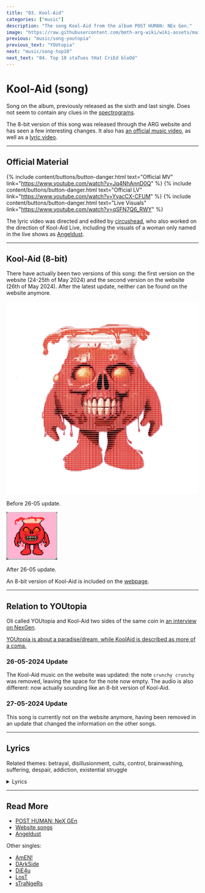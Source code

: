 ```yaml
---
title: "03. Kool-Aid"
categories: ["music"]
description: "The song Kool-Aid from the album POST HUMAN: NEx Gen."
image: "https://raw.githubusercontent.com/bmth-arg-wiki/wiki-assets/main/music/ph2/album_cover_300.png"
previous: "music/song-youtopia"
previous_text: "YOUtopia"
next: "music/song-top10"
next_text: "04. Top 10 staTues tHat CriEd bloOd"
---
```

# Kool-Aid (song)

Song on the album, previously released as the sixth and last single. 
Does not seem to contain any clues in the [spectrograms](spectrograms).

The 8-bit version of this song was released through the ARG website and 
has seen a few interesting changes. It also has [an official music video](https://www.youtube.com/watch?v=Jq4NhAnnD0Q), 
as well as a [lyric video](https://www.youtube.com/watch?v=YyacCX-CFUM).

***

## Official Material

{% include content/buttons/button-danger.html text="Official MV" link="https://www.youtube.com/watch?v=Jq4NhAnnD0Q" %}
{% include content/buttons/button-danger.html text="Official LV" link="https://www.youtube.com/watch?v=YyacCX-CFUM" %}
{% include content/buttons/button-danger.html text="Live Visuals" link="https://www.youtube.com/watch?v=qSFN7Q6_RWY" %}

The lyric video was directed and edited by [circushead](https://circushead.co/pages/bring-me-the-horizon-kool-aid-lyric-video), 
who also worked on the direction of Kool-Aid Live, including the visuals of a woman 
only named in the live shows as [Angeldust](../characters/angeldust).

***

## Kool-Aid (8-bit)

There have actually been two versions of this song: the first version on the website (24-25th 
of May 2024) and the second version on the website (26th of May 2024). 
After the latest update, neither can be found on the website anymore.

![Kool-Aid 8-bit picture](https://raw.githubusercontent.com/bmth-arg-wiki/wiki-assets/main/music/websitesongs/kool8.png)

Before 26-05 update.

![Kool-Aid 8-bit picture (second version)](https://raw.githubusercontent.com/bmth-arg-wiki/wiki-assets/main/music/websitesongs/kool8-2.png)

After 26-05 update.

An 8-bit version of Kool-Aid is included on the [webpage](../website/website).

***

## Relation to YOUtopia

Oli called YOUtopia and Kool-Aid two sides of the same coin in 
[an interview on NexGen](https://www.youtube.com/watch?v=wLAoyZ4geIA).

[YOUtopia is about a paradise/dream, while KoolAid is described as more of a coma.](ph-nex-gen#connections)

### 26-05-2024 Update

The Kool-Aid music on the website was updated: the note `crunchy crunchy` was removed, 
leaving the space for the note now empty. The audio is also different: 
now actually sounding like an 8-bit version of Kool-Aid.

### 27-05-2024 Update

This song is currently not on the website anymore, having been removed in an update 
that changed the information on the other songs.

***

## Lyrics

Related themes: betrayal, disillusionment, cults, control, brainwashing, suffering, 
despair, addiction, existential struggle

<details class="lyrics">
<summary>Lyrics</summary>
{{ "
> We are the children of the devolution
> The infamous martyrs, the scars on the sun
> Asphyxiating with a smile on your face
> While they pull your teeth out, one by one
> Is this what you wanted? (No)
> Do you want some more? (Yes)
> D-generation
> Who's keeping score?
>
> 'Cause you got a taste now, drank the Kool-Aid by the jug
> So suffer your fate, oh, come here and give me a hug
> Nobody loves you like I love you, oh, my dear
> But you should've known that this was gonna end in tears
>
> Such a sucker for an execution
> The void is a vampire, fat on our blood
> Domesticated like a cat in a cage
> While they try their hand at playing God
> Is this what you wanted? (No)
> Do you want some more? (Yeah)
> D-generation
> Afraid there's no cure
>
> 'Cause you got a taste now, drank the Kool-Aid by the jug
> So suffer your fate, oh, come here and give me a hug
> Nobody loves you like I love you, oh, my dear (oh, oh-oh)
> But you should've known that this was gonna end in tears
>
> I got my (hands around your throat, I love the way you choke)
> 'Cause I am yours and you are mine, I'll never let you go
> My hands around your throat, I love the way you choke
> 'Cause I am yours and you are mine, I'll never let you go
> I'll never let you go
>
> Get the fuck up
> Yeah
>
> 'Cause you got a taste now, drank the Kool-Aid by the jug
> So suffer your fate, oh, come here and give me a hug
> Nobody loves you like I love you, oh, my dear
> You should've known, you should've known
> You should've known, that this was gonna end in tears
> You should've known
>
> What if it's like
> La, la-la-la, la-la-la
> La-la-la, la-la-la, la-la-la
>
> Oh, I forgot something
> La-la-la, la-la-la, la-la-la, la, yeah
> La-la-la
> That this was gonna end in tears
>
> Or some shit like that
" | markdownify }}
</details>

***

## Read More

- [POST HUMAN: NeX GEn](ph-nex-gen)
- [Website songs](../website/website-songs)
- [Angeldust](../characters/angeldust)

Other singles:

- [AmEN!](song-amen)
- [DArkSide](song-darkside)
- [DiE4u](song-die4u)
- [LosT](song-lost)
- [sTraNgeRs](song-strangers)